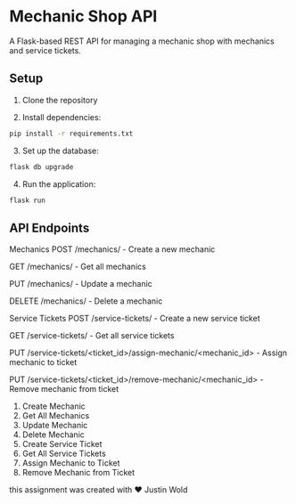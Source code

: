 # Mechanic Shop API

A Flask-based REST API for managing a mechanic shop with mechanics and service tickets.

## Setup

1. Clone the repository

2. Install dependencies:

```bash
pip install -r requirements.txt
```

3. Set up the database:

```bash
flask db upgrade
```

4. Run the application:

```bash
flask run
```

## API Endpoints
Mechanics
POST /mechanics/ - Create a new mechanic

GET /mechanics/ - Get all mechanics

PUT /mechanics/<id> - Update a mechanic

DELETE /mechanics/<id> - Delete a mechanic

Service Tickets
POST /service-tickets/ - Create a new service ticket

GET /service-tickets/ - Get all service tickets

PUT /service-tickets/<ticket_id>/assign-mechanic/<mechanic_id> - Assign mechanic to ticket

PUT /service-tickets/<ticket_id>/remove-mechanic/<mechanic_id> - Remove mechanic from ticket

1. Create Mechanic
2. Get All Mechanics
3. Update Mechanic
4. Delete Mechanic
5. Create Service Ticket
6. Get All Service Tickets
7. Assign Mechanic to Ticket
8. Remove Mechanic from Ticket


this assignment was created with :heart: Justin Wold